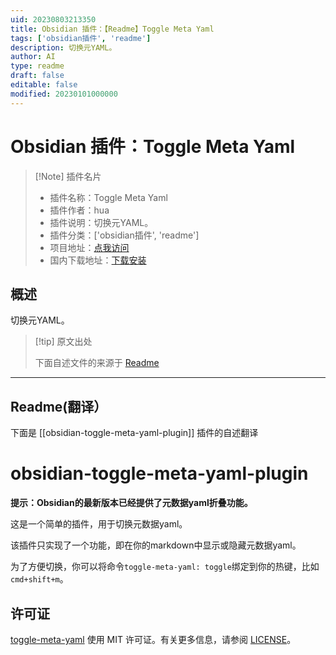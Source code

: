 ```yaml
---
uid: 20230803213350
title: Obsidian 插件：【Readme】Toggle Meta Yaml
tags: ['obsidian插件', 'readme']
description: 切换元YAML。
author: AI
type: readme
draft: false
editable: false
modified: 20230101000000
---
```


# Obsidian 插件：Toggle Meta Yaml

> [!Note] 插件名片
> - 插件名称：Toggle Meta Yaml
> - 插件作者：hua
> - 插件说明：切换元YAML。
> - 插件分类：['obsidian插件', 'readme']
> - 项目地址：[点我访问](https://github.com/hua03/obsidian-toggle-meta-yaml-plugin)
> - 国内下载地址：[下载安装](https://pkmer.cn/products/plugin/pluginMarket/?obsidian-toggle-meta-yaml-plugin)

## 概述

切换元YAML。



> [!tip] 原文出处
> 
>下面自述文件的来源于 [Readme](https://ghproxy.net/https://raw.githubusercontent.com/hua03/obsidian-toggle-meta-yaml-plugin/master/README.md)
> 

---

## Readme(翻译）

下面是 [[obsidian-toggle-meta-yaml-plugin]] 插件的自述翻译



# obsidian-toggle-meta-yaml-plugin

**提示：Obsidian的最新版本已经提供了元数据yaml折叠功能。**

这是一个简单的插件，用于切换元数据yaml。

该插件只实现了一个功能，即在你的markdown中显示或隐藏元数据yaml。

为了方便切换，你可以将命令`toggle-meta-yaml: toggle`绑定到你的热键，比如`cmd+shift+m`。

## 许可证
[toggle-meta-yaml](https://github.com/hua03/obsidian-toggle-meta-yaml-plugin) 使用 MIT 许可证。有关更多信息，请参阅 [LICENSE](Licence)。



